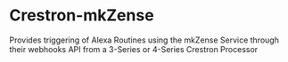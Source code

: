 # Crestron-mkZense

Provides triggering of Alexa Routines using the mkZense Service through their webhooks API from a 3-Series or 4-Series Crestron Processor
